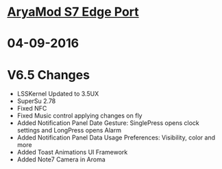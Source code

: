 
# [AryaMod S7 Edge Port](http://forum.xda-developers.com/galaxy-note-3/development/rom-aryamod-v1-3-tw-lollipop-5-1-1-t3326976)

# 04-09-2016 
# V6.5 Changes
 - LSSKernel Updated to 3.5UX
 - SuperSu 2.78
 - Fixed NFC
 - Fixed Music control applying changes on fly
 - Added Notification Panel Date Gesture: SinglePress opens clock settings and LongPress opens Alarm
 - Added Notification Panel Data Usage Preferences: Visibility, color and more
 - Added Toast Animations UI Framework
 - Added Note7 Camera in Aroma 
